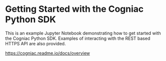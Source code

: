 # Getting Started with the Cogniac Python SDK #

This is an example Jupyter Notebook demonstrating how to get started with the Cogniac Python SDK. Examples of interacting with the REST based HTTPS API are also provided.

https://cogniac.readme.io/docs/overview
